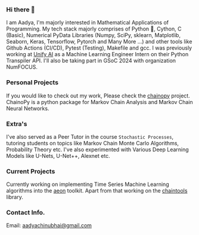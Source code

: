### Hi there 👋

I am Aadya, I'm majorly interested in Mathematical Applications of Programming. My tech stack majorly comprises of Python 🐍, Cython, C (Basic), Numerical PyData Libraries (Numpy, SciPy, sklearn, Matplotlib, Seaborn, Keras, Tensorflow, Pytorch and Many More ...) and other tools like Github Actions (CI/CD), Pytest (Testing), Makefile and gcc. I was previously working at [Unify AI](https://unify.ai/) as a Machine Learning Engineer Intern on their Python Transpiler API. I'll also be taking part in GSoC 2024 with organization NumFOCUS.


### Personal Projects

If you would like to check out my work, Please check the [chainopy](https://github.com/aadya940/chainopy) project. 
ChainoPy is a python package for Markov Chain Analysis and Markov Chain Neural Networks.

### Extra's

I've also served as a Peer Tutor in the course `Stochastic Processes`, tutoring students on topics like Markov Chain Monte Carlo Algorithms, Probability Theory etc.
I've also experimented with Various Deep Learning Models like U-Nets, U-Net++, Alexnet etc. 

### Current Projects

Currently working on implementing Time Series Machine Learning algorithms into the [aeon](https://github.com/aeon-toolkit/aeon) toolkit. Apart from that working on the [chaintools](https://github.com/aadya940/chaintools) library.

### Contact Info.

Email: aadyachinubhai@gmail.com
